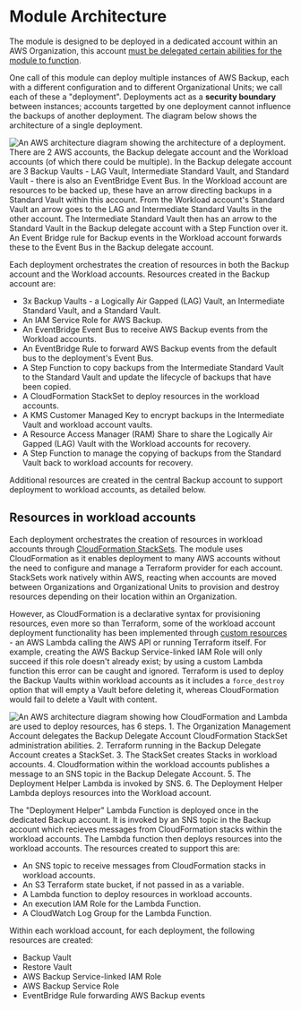 # Module Architecture

The module is designed to be deployed in a dedicated account within an AWS Organization, this account [must be delegated certain abilities for the module to function](usage-prerequisites.md).

One call of this module can deploy multiple instances of AWS Backup, each with a different configuration and to different Organizational Units; we call each of these a "deployment". Deployments act as a **security boundary** between instances; accounts targetted by one deployment cannot influence the backups of another deployment. The diagram below shows the architecture of a single deployment.

![An AWS architecture diagram showing the architecture of a deployment. There are 2 AWS accounts, the Backup delegate account and the Workload accounts (of which there could be multiple). In the Backup delegate account are 3 Backup Vaults - LAG Vault, Intermediate Standard Vault, and Standard Vault -  there is also an EventBridge Event Bus. In the Workload account are resources to be backed up, these have an arrow directing backups in a Standard Vault within this account. From the Workload account's Standard Vault an arrow goes to the LAG and Intermediate Standard Vaults in the other account. The Intermediate Standard Vault then has an arrow to the Standard Vault in the Backup delegate account with a Step Function over it. An Event Bridge rule for Backup events in the Workload account forwards these to the Event Bus in the Backup delegate account.](assets/images/backup-deployment-architecture.png)

Each deployment orchestrates the creation of resources in both the Backup account and the Workload accounts. Resources created in the Backup account are:

- 3x Backup Vaults - a Logically Air Gapped (LAG) Vault, an Intermediate Standard Vault, and a Standard Vault.
- An IAM Service Role for AWS Backup.
- An EventBridge Event Bus to receive AWS Backup events from the Workload accounts.
- An EventBridge Rule to forward AWS Backup events from the default bus to the deployment's Event Bus.
- A Step Function to copy backups from the Intermediate Standard Vault to the Standard Vault and update the lifecycle of backups that have been copied.
- A CloudFormation StackSet to deploy resources in the workload accounts.
- A KMS Customer Managed Key to encrypt backups in the Intermediate Vault and workload account vaults.
- A Resource Access Manager (RAM) Share to share the Logically Air Gapped (LAG) Vault with the Workload accounts for recovery.
- A Step Function to manage the copying of backups from the Standard Vault back to workload accounts for recovery.

Additional resources are created in the central Backup account to support deployment to workload accounts, as detailed below.

## Resources in workload accounts

Each deployment orchestrates the creation of resources in workload accounts through [CloudFormation StackSets](https://docs.aws.amazon.com/AWSCloudFormation/latest/UserGuide/what-is-cfnstacksets.html). The module uses CloudFormation as it enables deployment to many AWS accounts without the need to configure and manage a Terraform provider for each account. StackSets work natively within AWS, reacting when accounts are moved between Organizations and Organizational Units to provision and destroy resources depending on their location within an Organization.

However, as CloudFormation is a declarative syntax for provisioning resources, even more so than Terraform, some of the workload account deployment functionality has been implemented through [custom resources](https://docs.aws.amazon.com/AWSCloudFormation/latest/UserGuide/template-custom-resources.html) - an AWS Lambda calling the AWS API or running Terraform itself. For example, creating the AWS Backup Service-linked IAM Role will only succeed if this role doesn't already exist; by using a custom Lambda function this error can be caught and ignored. Terraform is used to deploy the Backup Vaults within workload accounts as it includes a `force_destroy` option that will empty a Vault before deleting it, whereas CloudFormation would fail to delete a Vault with content.

![An AWS architecture diagram showing how CloudFormation and Lambda are used to deploy resources, has 6 steps. 1. The Organization Management Account delegates the Backup Delegate Account CloudFormation StackSet administration abilities. 2. Terraform running in the Backup Delegate Account creates a StackSet. 3. The StackSet creates Stacks in workload accounts. 4. Cloudformation within the workload accounts publishes a message to an SNS topic in the Backup Delegate Account. 5. The Deployment Helper Lambda is invoked by SNS. 6. The Deployment Helper Lambda deploys resources into the Workload account.](assets/images/deployment-helper-lambda-architecture.png)

The "Deployment Helper" Lambda Function is deployed once in the dedicated Backup account. It is invoked by an SNS topic in the Backup account which recieves messages from CloudFormation stacks within the workload accounts. The Lambda function then deploys resources into the workload accounts. The resources created to support this are:

- An SNS topic to receive messages from CloudFormation stacks in workload accounts.
- An S3 Terraform state bucket, if not passed in as a variable.
- A Lambda function to deploy resources in workload accounts.
- An execution IAM Role for the Lambda Function.
- A CloudWatch Log Group for the Lambda Function.

Within each workload account, for each deployment, the following resources are created:

- Backup Vault
- Restore Vault
- AWS Backup Service-linked IAM Role
- AWS Backup Service Role
- EventBridge Rule forwarding AWS Backup events
